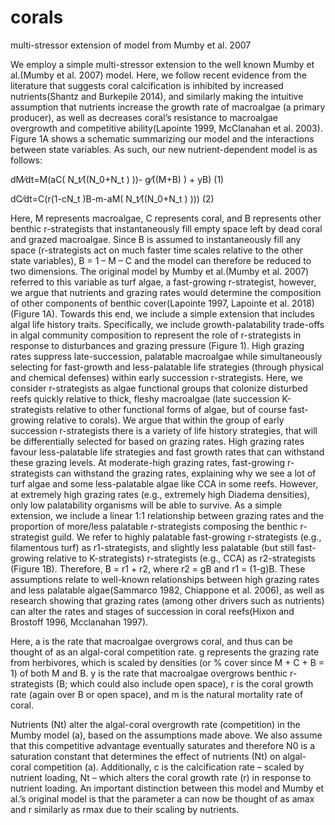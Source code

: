 # corals
multi-stressor extension of model from Mumby et al. 2007


We employ a simple multi-stressor extension to the well known Mumby et al.(Mumby et al. 2007) model. Here, we follow recent evidence from the literature that suggests coral calcification is inhibited by increased nutrients(Shantz and Burkepile 2014), and similarly making the intuitive assumption that nutrients increase the growth rate of macroalgae (a primary producer), as well as decreases coral’s resistance to macroalgae overgrowth and competitive ability(Lapointe 1999, McClanahan et al. 2003). Figure 1A shows a schematic summarizing our model and the interactions between state variables. As such, our new nutrient-dependent model is as follows: 

dM⁄dt=M(aC( N_t⁄((N_0+N_t ) ))-   g⁄((M+B) )  + yB)                   (1)

dC⁄dt=C(r(1-cN_t )B-m-aM( N_t⁄((N_0+N_t ) )))                   (2)

Here, M represents macroalgae, C represents coral, and B represents other benthic r-strategists that instantaneously fill empty space left by dead coral and grazed macroalgae. Since B is assumed to instantaneously fill any space (r-strategists act on much faster time scales relative to the other state variables), B = 1 – M – C and the model can therefore be reduced to two dimensions. The original model by Mumby et al.(Mumby et al. 2007) referred to this variable as turf algae, a fast-growing r-strategist, however, we argue that nutrients and grazing rates would determine the composition of other components of benthic cover(Lapointe 1997, Lapointe et al. 2018) (Figure 1A). Towards this end, we include a simple extension that includes algal life history traits. Specifically, we include growth-palatability trade-offs in algal community composition to represent the role of r-strategists in response to disturbances and grazing pressure (Figure 1). High grazing rates suppress late-succession, palatable macroalgae while simultaneously selecting for fast-growth and less-palatable life strategies (through physical and chemical defenses) within early succession r-strategists. Here, we consider r-strategists as algae functional groups that colonize disturbed reefs quickly relative to thick, fleshy macroalgae (late succession K-strategists relative to other functional forms of algae, but of course fast-growing relative to corals). We argue that within the group of early succession r-strategists there is a variety of life history strategies, that will be differentially selected for based on grazing rates. High grazing rates favour less-palatable life strategies and fast growth rates that can withstand these grazing levels. At moderate-high grazing rates, fast-growing r-strategists can withstand the grazing rates, explaining why we see a lot of turf algae and some less-palatable algae like CCA in some reefs. However, at extremely high grazing rates (e.g., extremely high Diadema densities), only low palatability organisms will be able to survive. As a simple extension, we include a linear 1:1 relationship between grazing rates and the proportion of more/less palatable r-strategists composing the benthic r-strategist guild. We refer to highly palatable fast-growing r-strategists (e.g., filamentous turf) as r1-strategists, and slightly less palatable (but still fast-growing relative to K-strategists) r-strategists (e.g., CCA) as r2-strategists (Figure 1B). Therefore, B = r1 + r2, where r2 = gB and r1 = (1-g)B. These assumptions relate to well-known relationships between high grazing rates and less palatable algae(Sammarco 1982, Chiappone et al. 2006), as well as research showing that grazing rates (among other drivers such as nutrients) can alter the rates and stages of succession in coral reefs(Hixon and Brostoff 1996, Mcclanahan 1997). 

Here, a is the rate that macroalgae overgrows coral, and thus can be thought of as an algal-coral competition rate. g represents the grazing rate from herbivores, which is scaled by densities (or % cover since M + C + B = 1) of both M and B.  y is the rate that macroalgae overgrows benthic r-strategists (B; which could also include open space), r is the coral growth rate (again over B or open space), and m is the natural mortality rate of coral. 
 
Nutrients (Nt) alter the algal-coral overgrowth rate (competition) in the Mumby model (a), based on the assumptions made above. We also assume that this competitive advantage eventually saturates and therefore N0 is a saturation constant that determines the effect of nutrients (Nt) on algal-coral competition (a). Additionally, c is the calcification rate – scaled by nutrient loading, Nt – which alters the coral growth rate (r) in response to nutrient loading. An important distinction between this model and Mumby et al.’s original model is that the parameter a can now be thought of as amax and r similarly as rmax due to their scaling by nutrients. 

